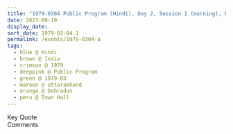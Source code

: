 ```yaml
---
title: "1979-0304 Public Program (Hindi), Day 2, Session 1 (morning), Paramātmā Sabase Śhaktiśhālī Hai (God Is the Most Powerful), Town Hall, Dehradun, Uttarakhand, India"
date: 2023-09-19
display_date: 
sort_date: 1979-03-04.1
permalink: /events/1979-0304-a
tags:
  - blue @ Hindi
  - brown @ India
  - crimson @ 1979
  - deeppink @ Public Program
  - green @ 1979-03
  - maroon @ Uttarakhand
  - orange @ Dehradun
  - peru @ Town Hall
---
```


<wave-list>
  <list-title color="green" width="75">Key Quote</list-title>
  <list-item color="BlanchedAlmond"  width="200"></list-item>
  <list-item color="Lavender"></list-item>
  <list-item color="BlanchedAlmond"></list-item>
</wave-list>

<br>

<wave-list>
  <list-title color="green" width="75">Comments</list-title>
  <list-item color="BlanchedAlmond"  width="200"></list-item>
  <list-item color="Lavender"></list-item>
  <list-item color="BlanchedAlmond"></list-item>
</wave-list>